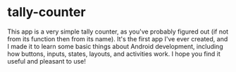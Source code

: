 # tally-counter
This app is a very simple tally counter, as you've probably figured out (if not from its function then from its name).
It's the first app I've ever created, and I made it to learn some basic things about Android development, including how buttons, inputs, states, layouts, and activities work.
I hope you find it useful and pleasant to use!
